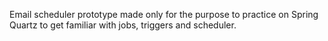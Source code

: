 Email scheduler prototype made only for the purpose to practice on Spring Quartz to get familiar with jobs, triggers and scheduler.
